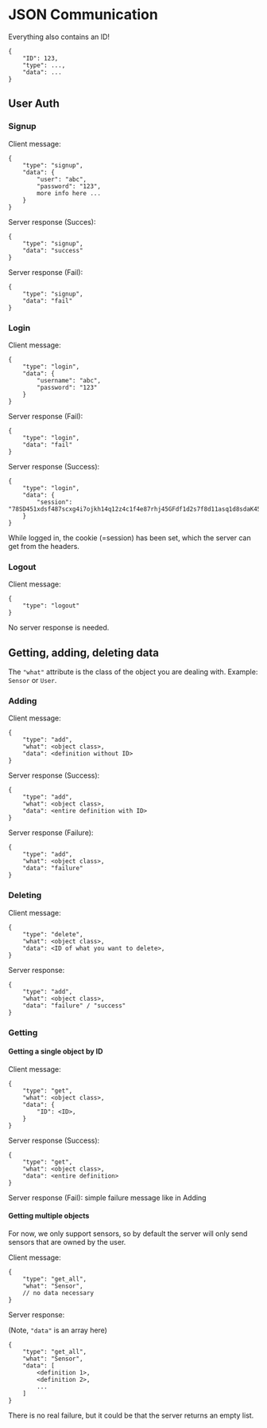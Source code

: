 
# JSON Communication

Everything also contains an ID!

	{
		"ID": 123,
		"type": ...,
		"data": ...
	}

## User Auth

### Signup

Client message:

	{
		"type": "signup",
		"data": {
			"user": "abc",
			"password": "123",
			more info here ...
		}
	}

Server response (Succes): 

	{
		"type": "signup",
		"data": "success"
	}

Server response (Fail):

	{
		"type": "signup",
		"data": "fail"
	}

### Login

Client message:

	{
		"type": "login",
		"data": {
			"username": "abc",
			"password": "123"
		}
	}

Server response (Fail):

	{
		"type": "login",
		"data": "fail"
	}

Server response (Success):

	{
		"type": "login",
		"data": {
			"session": "78SD451xdsf487scxg4i7ojkh14q12z4c1f4e87rhj45GFdf1d2s7f8d11asq1d8sdaK45FDW12"
		}
	}

While logged in, the cookie (=session) has been set, which the server can get from the headers.

### Logout

Client message:

	{
		"type": "logout"
	}

No server response is needed.

## Getting, adding, deleting data

The `"what"` attribute is the class of the object you are dealing with. Example: `Sensor` or `User`.

### Adding

Client message:

	{
		"type": "add",
		"what": <object class>,
		"data": <definition without ID>
	}

Server response (Success):

	{
		"type": "add",
		"what": <object class>,
		"data": <entire definition with ID>
	}

Server response (Failure):
	
	{
		"type": "add",
		"what": <object class>,
		"data": "failure"
	}

### Deleting

Client message:

	{
		"type": "delete",
		"what": <object class>,
		"data": <ID of what you want to delete>,
	}

Server response:

	{
		"type": "add",
		"what": <object class>,
		"data": "failure" / "success"
	}

### Getting

#### Getting a single object by ID

Client message:

	{
		"type": "get",
		"what": <object class>,
		"data": {
			"ID": <ID>,
		}
	}

Server response (Success):

	{
		"type": "get",
		"what": <object class>,
		"data": <entire definition>
	}

Server response (Fail): simple failure message like in Adding

#### Getting multiple objects

For now, we only support sensors, so by default the server will only send sensors that are owned by the user.

Client message:

	{
		"type": "get_all",
		"what": "Sensor",
		// no data necessary
	}

Server response:

(Note, `"data"` is an array here)

	{
		"type": "get_all",
		"what": "Sensor",
		"data": [
			<definition 1>,
			<definition 2>,
			...
		]
	}

There is no real failure, but it could be that the server returns an empty list.
